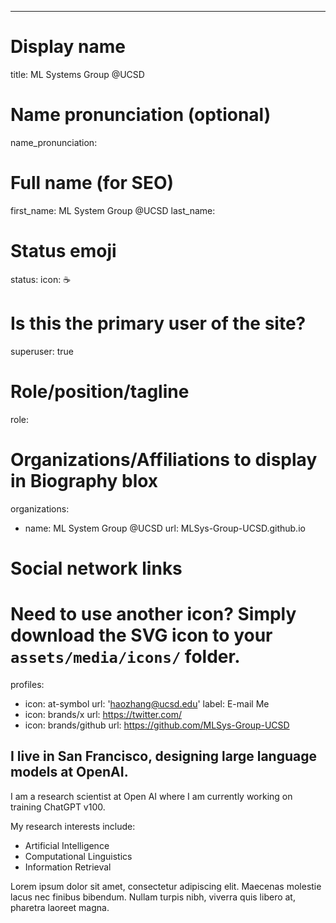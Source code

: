 ---
# Display name
title: ML Systems Group @UCSD

# Name pronunciation (optional)
name_pronunciation: 

# Full name (for SEO)
first_name: ML System Group @UCSD
last_name: 

# Status emoji
status:
  icon: ☕️

# Is this the primary user of the site?
superuser: true

# Role/position/tagline
role: 

# Organizations/Affiliations to display in Biography blox
organizations:
  - name: ML System Group @UCSD
    url: MLSys-Group-UCSD.github.io

# Social network links
# Need to use another icon? Simply download the SVG icon to your `assets/media/icons/` folder.
profiles:
  - icon: at-symbol
    url: 'haozhang@ucsd.edu'
    label: E-mail Me
  - icon: brands/x
    url: https://twitter.com/
  - icon: brands/github
    url: https://github.com/MLSys-Group-UCSD

## I live in San Francisco, designing large language models at OpenAI.

I am a research scientist at Open AI where I am currently working on training ChatGPT v100.

My research interests include:

- Artificial Intelligence
- Computational Linguistics
- Information Retrieval

Lorem ipsum dolor sit amet, consectetur adipiscing elit. Maecenas molestie lacus nec finibus bibendum. Nullam turpis nibh, viverra quis libero at, pharetra laoreet magna.
